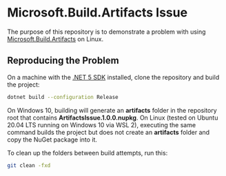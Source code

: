 # Microsoft.Build.Artifacts Issue

The purpose of this repository is to demonstrate a problem with using [Microsoft.Build.Artifacts](https://github.com/microsoft/MSBuildSdks/tree/master/src/Artifacts) on Linux.

## Reproducing the Problem

On a machine with the [.NET 5 SDK](https://dotnet.microsoft.com/download/dotnet/5.0) installed, clone the repository and build the project:

```bash
dotnet build --configuration Release
```

On Windows 10, building will generate an **artifacts** folder in the repository root that contains **ArtifactsIssue.1.0.0.nupkg**.
On Linux (tested on Ubuntu 20.04 LTS running on Windows 10 via WSL 2), executing the same command builds the project but does not create an **artifacts** folder and copy the NuGet package into it.

To clean up the folders between build attempts, run this:

```bash
git clean -fxd
```
